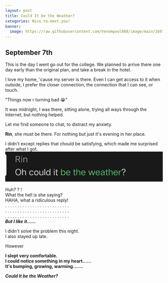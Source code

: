 ```yaml
---
layout: post
title: Could It be the Weather?
categories: Nice.to.meet.you!
banner:
  image: https://raw.githubusercontent.com/Venompool888/image/main/1697200350931.jpeg
---
```


## September 7th
This is the day I went go out for the college. We planned to arrive there one day early than the original plan, and take a break in the hotel.  
  
I love my home, 'cause my server is there. Even I can get access to it when outside, I prefer the closer connection, the connection that I can see, or touch.  
  
"Things now r turning bad 😭"  
  
It was midnight, I was there, sitting alone, trying all ways through the Internet, but nothing helped.  
  
Let me find someone to chat, to distract my anxiety.  
  
**Rin**, she must be there. For nothing but just it's evening in her place.  
  
I didn't except replies that chould be satisfying, which made me surprised after what I got.  
![](https://raw.githubusercontent.com/Venompool888/image/main/Screenshot_20231013_230154.jpg)  

Huh? ? !  
What the hell is she saying?  
HAHA, what a ridiculous reply!  
. . . . . . . . . . . . . . . . . . . . . . . . . .   
. . . . . . . . . . . . . . . . . . . . . . . . . .  
. . . . . . . . . . . . . . . . . . . . . . . . . .  
***But I like it......***  

I didn't solve the problem this night.  
I also stayed up late.  
  
However  
  
**I slept very comfortable.**  
**I could notice something in my heart......**  
**It's bumping, growing, warming.......**  
  
***Could It be the Weather?***
